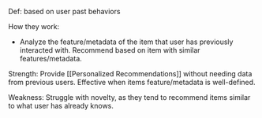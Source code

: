 Def: based on user past behaviors

How they work: 
- Analyze the feature/metadata of the item that user has previously interacted with. Recommend based on item with similar features/metadata.

Strength: Provide [[Personalized Recommendations]] without needing data from previous users. Effective when items feature/metadata is well-defined.

Weakness: Struggle with novelty, as they tend to recommend items similar to what user has already knows. 
